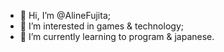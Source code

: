 - 👋 Hi, I’m @AlineFujita;
- 👀 I’m interested in games & technology;
- 🌱 I’m currently learning to program & japanese.
